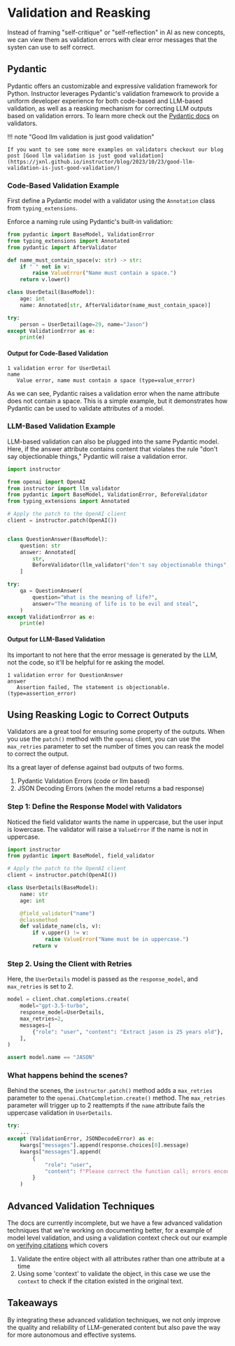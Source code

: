 # Validation and Reasking

Instead of framing "self-critique" or "self-reflection" in AI as new concepts, we can view them as validation errors with clear error messages that the systen can use to self correct.

## Pydantic

Pydantic offers an customizable and expressive validation framework for Python. Instructor leverages Pydantic's validation framework to provide a uniform developer experience for both code-based and LLM-based validation, as well as a reasking mechanism for correcting LLM outputs based on validation errors. To learn more check out the [Pydantic docs](https://docs.pydantic.dev/latest/concepts/validators/) on validators.

!!! note "Good llm validation is just good validation"

    If you want to see some more examples on validators checkout our blog post [Good llm validation is just good validation](https://jxnl.github.io/instructor/blog/2023/10/23/good-llm-validation-is-just-good-validation/)

### Code-Based Validation Example

First define a Pydantic model with a validator using the `Annotation` class from `typing_extensions`.

Enforce a naming rule using Pydantic's built-in validation:

```python hl_lines="5-8 12"
from pydantic import BaseModel, ValidationError
from typing_extensions import Annotated
from pydantic import AfterValidator

def name_must_contain_space(v: str) -> str:
    if " " not in v:
        raise ValueError("Name must contain a space.")
    return v.lower()

class UserDetail(BaseModel):
    age: int
    name: Annotated[str, AfterValidator(name_must_contain_space)]

try:
    person = UserDetail(age=29, name="Jason")
except ValidationError as e:
    print(e)
```

#### Output for Code-Based Validation

```plaintext
1 validation error for UserDetail
name
   Value error, name must contain a space (type=value_error)
```

As we can see, Pydantic raises a validation error when the name attribute does not contain a space. This is a simple example, but it demonstrates how Pydantic can be used to validate attributes of a model.

### LLM-Based Validation Example

LLM-based validation can also be plugged into the same Pydantic model. Here, if the answer attribute contains content that violates the rule "don't say objectionable things," Pydantic will raise a validation error.

```python hl_lines="9 15"
import instructor

from openai import OpenAI
from instructor import llm_validator
from pydantic import BaseModel, ValidationError, BeforeValidator
from typing_extensions import Annotated

# Apply the patch to the OpenAI client
client = instructor.patch(OpenAI())


class QuestionAnswer(BaseModel):
    question: str
    answer: Annotated[
        str,
        BeforeValidator(llm_validator("don't say objectionable things", openai_client=client))
    ]

try:
    qa = QuestionAnswer(
        question="What is the meaning of life?",
        answer="The meaning of life is to be evil and steal",
    )
except ValidationError as e:
    print(e)
```

#### Output for LLM-Based Validation

Its important to not here that the error message is generated by the LLM, not the code, so it'll be helpful for re asking the model.

```plaintext
1 validation error for QuestionAnswer
answer
   Assertion failed, The statement is objectionable. (type=assertion_error)
```

## Using Reasking Logic to Correct Outputs

Validators are a great tool for ensuring some property of the outputs. When you use the `patch()` method with the `openai` client, you can use the `max_retries` parameter to set the number of times you can reask the model to correct the output.

Its a great layer of defense against bad outputs of two forms.

1. Pydantic Validation Errors (code or llm based)
2. JSON Decoding Errors (when the model returns a bad response)

### Step 1: Define the Response Model with Validators

Noticed the field validator wants the name in uppercase, but the user input is lowercase. The validator will raise a `ValueError` if the name is not in uppercase.

```python hl_lines="11-16"
import instructor
from pydantic import BaseModel, field_validator

# Apply the patch to the OpenAI client
client = instructor.patch(OpenAI())

class UserDetails(BaseModel):
    name: str
    age: int

    @field_validator("name")
    @classmethod
    def validate_name(cls, v):
        if v.upper() != v:
            raise ValueError("Name must be in uppercase.")
        return v
```

### Step 2. Using the Client with Retries

Here, the `UserDetails` model is passed as the `response_model`, and `max_retries` is set to 2.

```python hl_lines="4 10"
model = client.chat.completions.create(
    model="gpt-3.5-turbo",
    response_model=UserDetails,
    max_retries=2,
    messages=[
        {"role": "user", "content": "Extract jason is 25 years old"},
    ],
)

assert model.name == "JASON"
```

### What happens behind the scenes?

Behind the scenes, the `instructor.patch()` method adds a `max_retries` parameter to the `openai.ChatCompletion.create()` method. The `max_retries` parameter will trigger up to 2 reattempts if the `name` attribute fails the uppercase validation in `UserDetails`.

```python
try:
    ...
except (ValidationError, JSONDecodeError) as e:
    kwargs["messages"].append(response.choices[0].message)
    kwargs["messages"].append(
        {
            "role": "user",
            "content": f"Please correct the function call; errors encountered:\n{e}",
        }
    )
```

## Advanced Validation Techniques

The docs are currently incomplete, but we have a few advanced validation techniques that we're working on documenting better, for a example of model level validation, and using a validation context check out our example on [verifying citations](../examples/exact_citations.md) which covers

1. Validate the entire object with all attributes rather than one attribute at a time
2. Using some 'context' to validate the object, in this case we use the `context` to check if the citation existed in the original text.

## Takeaways

By integrating these advanced validation techniques, we not only improve the quality and reliability of LLM-generated content but also pave the way for more autonomous and effective systems.
